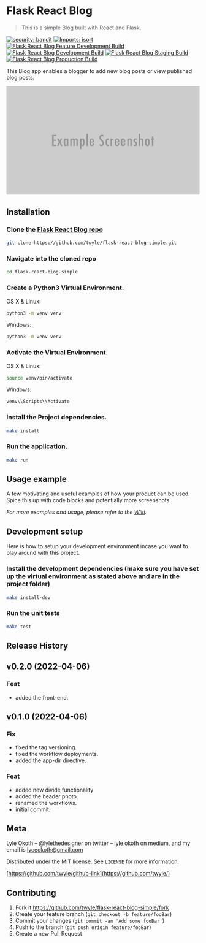 # Flask React Blog
> This is a simple Blog built with React and Flask.

[![security: bandit][bandit-image]][bandit-url]
[![Imports: isort][isort-image]][isort-url]
[![Flask React Blog Feature Development Build][feature-development-image]][feature-development-url]
[![Flask React Blog Development Build][development-image]][development-url]
[![Flask React Blog Staging Build][staging-image]][staging-url]
[![Flask React Blog Production Build][production-image]][production-url]

This Blog app enables a blogger to add new blog posts or view published blog posts.

![](header.png)

## Installation

### Clone the [Flask React Blog repo](https://github.com/twyle/flask-react-blog-simple.git)

```sh
git clone https://github.com/twyle/flask-react-blog-simple.git
```

### Navigate into the cloned repo

```sh
cd flask-react-blog-simple
```

### Create a Python3 Virtual Environment.

OS X & Linux:

```sh
python3 -m venv venv
```

Windows:

```sh
python3 -m venv venv
```

### Activate the Virtual Environment.

OS X & Linux:

```sh
source venv/bin/activate
```

Windows:

```sh
venv\\Scripts\\Activate
```

### Install the Project dependencies.

```sh
make install
```

### Run the application.

```sh
make run
```

## Usage example

A few motivating and useful examples of how your product can be used. Spice this up with code blocks and potentially more screenshots.

_For more examples and usage, please refer to the [Wiki][wiki]._

## Development setup

Here is how to setup your development environment incase you want to play around with this project.

### Install the development dependencies (make sure you have set up the virtual environment as stated above and are in the project folder)

```sh
make install-dev
```

### Run the unit tests

```sh
make test
```

## Release History

## v0.2.0 (2022-04-06)

### Feat

- added the front-end.

## v0.1.0 (2022-04-06)

### Fix

- fixed the tag versioning.
- fixed the workflow deployments.
- added the app-dir directive.

### Feat

- added new divide functionality
- added the header photo.
- renamed the workflows.
- initial commit.


## Meta

Lyle Okoth – [@lylethedesigner](https://twitter.com/lylethedesigner) on twitter – [lyle okoth](https://medium.com/@lyle-okoth) on medium, and my email is lyceokoth@gmail.com

Distributed under the MIT license. See ``LICENSE`` for more information.

[https://github.com/twyle/github-link](https://github.com/twyle/)

## Contributing

1. Fork it https://github.com/twyle/flask-react-blog-simple/fork
2. Create your feature branch (`git checkout -b feature/fooBar`)
3. Commit your changes (`git commit -am 'Add some fooBar'`)
4. Push to the branch (`git push origin feature/fooBar`)
5. Create a new Pull Request

<!-- Markdown link & img dfn's -->
[wiki]: https://github.com/yourname/yourproject/wiki

[bandit-image]: https://img.shields.io/badge/security-bandit-yellow.svg
[bandit-url]: https://github.com/PyCQA/bandit

[isort-image]: https://img.shields.io/badge/%20imports-isort-%231674b1?style=flat&labelColor=ef8336
[isort-url]: https://pycqa.github.io/isort/

[feature-development-image]: https://github.com/twyle/flask-react-blog-simple/actions/workflows/feature-development-workflow.yml/badge.svg?branch=feature%2Fworkflows
[feature-development-url]: https://github.com/twyle/flask-react-blog-simple/actions/workflows/feature-development-workflow.yml

[development-image]: https://github.com/twyle/flask-react-blog-simple/actions/workflows/development-workflow.yml/badge.svg
[development-url]: https://github.com/twyle/flask-react-blog-simple/actions/workflows/development-workflow.yml

[staging-image]: https://github.com/twyle/flask-react-blog-simple/actions/workflows/staging-workflow.yml/badge.svg
[staging-url]: https://github.com/twyle/flask-react-blog-simple/actions/workflows/staging-workflow.yml

[production-image]: https://github.com/twyle/flask-react-blog-simple/actions/workflows/production-workflow.yml/badge.svg
[production-url]: https://github.com/twyle/flask-react-blog-simple/actions/workflows/production-workflow.yml
